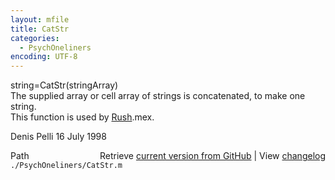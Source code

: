 ```yaml
---
layout: mfile
title: CatStr
categories:
  - PsychOneliners
encoding: UTF-8
---
```


string=CatStr(stringArray)  
The supplied array or cell array of strings is concatenated, to make one string.  
This function is used by [Rush](/docs/Rush).mex.  

Denis Pelli 16 July 1998  


<div class="code_header" style="text-align:right;">
  <span style="float:left;">Path&nbsp;&nbsp;</span> <span class="counter">Retrieve <a href=
  "https://raw.github.com/Psychtoolbox-3/Psychtoolbox-3/beta/./PsychOneliners/CatStr.m">current version from GitHub</a> | View <a href=
  "https://github.com/Psychtoolbox-3/Psychtoolbox-3/commits/beta/./PsychOneliners/CatStr.m">changelog</a></span>
</div>
<div class="code">
  <code>./PsychOneliners/CatStr.m</code>
</div>

